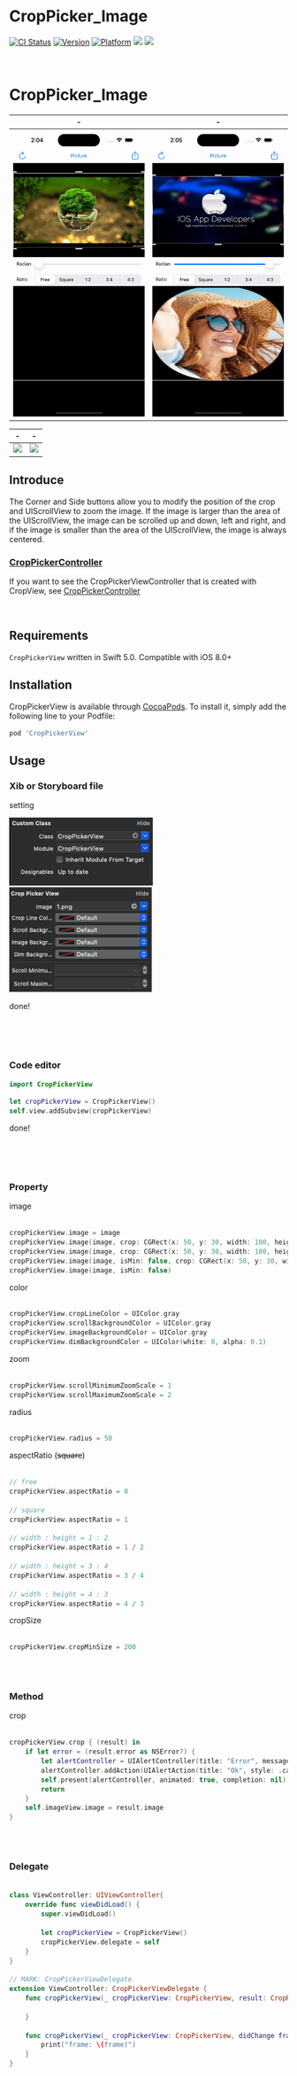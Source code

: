 # CropPicker_Image

[![CI Status](https://img.shields.io/travis/pikachu987/CropPickerView.svg?style=flat)](https://travis-ci.org/pikachu987/CropPickerView)
[![Version](https://img.shields.io/cocoapods/v/CropPickerView.svg?style=flat)](https://cocoapods.org/pods/CropPickerView)
[![Platform](https://img.shields.io/cocoapods/p/CropPickerView.svg?style=flat)](https://cocoapods.org/pods/CropPickerView)
![](https://img.shields.io/badge/Supported-iOS16.1%20%7C%20OSX%2016.1-4BC51D.svg?style=flat)
![](https://img.shields.io/badge/Swift-5.7.1-orange.svg?style=flat)



<br/>

# CropPicker_Image

|-|-|
|---|---|
|<img src='./Image sample/1.gif' width='240px'>|<img src='./Image sample/2.gif' width='240px'>|

|-|-|
|---|---|
|<img src='./Image sample/3.gif' width='240px'>|<img src='./Image sample/4.gif' width='240px'>|

## Introduce

The Corner and Side buttons allow you to modify the position of the crop and UIScrollView to zoom the image. If the image is larger than the area of the UIScrollView, the image can be scrolled up and down, left and right, and if the image is smaller than the area of the UIScrollView, the image is always centered.

### [CropPickerController](https://github.com/Murad9288/Cropicker_Image)

If you want to see the CropPickerViewController that is created with CropView, see [CropPickerController](https://github.com/Murad9288/Cropicker_Image)

<br/>



## Requirements

`CropPickerView` written in Swift 5.0. Compatible with iOS 8.0+

## Installation

CropPickerView is available through [CocoaPods](https://cocoapods.org). To install
it, simply add the following line to your Podfile:

```ruby
pod 'CropPickerView'
```

## Usage


### Xib or Storyboard file

setting

 <img src="./Image sample/st.png" />
 
 
 <img src="./Image sample/st1.png" />

done!

<br><br><br>

### Code editor

```swift
import CropPickerView
```

```swift
let cropPickerView = CropPickerView()
self.view.addSubview(cropPickerView)
```

done!

<br><br><br>



### Property

image

```swift

cropPickerView.image = image
cropPickerView.image(image, crop: CGRect(x: 50, y: 30, width: 100, height: 80), isRealCropRect: false)
cropPickerView.image(image, crop: CGRect(x: 50, y: 30, width: 100, height: 80), isRealCropRect: true)
cropPickerView.image(image, isMin: false, crop: CGRect(x: 50, y: 30, width: 100, height: 80), isRealCropRect: true)
cropPickerView.image(image, isMin: false)

```

color

```swift

cropPickerView.cropLineColor = UIColor.gray
cropPickerView.scrollBackgroundColor = UIColor.gray
cropPickerView.imageBackgroundColor = UIColor.gray
cropPickerView.dimBackgroundColor = UIColor(white: 0, alpha: 0.1)

```

zoom

```swift

cropPickerView.scrollMinimumZoomScale = 1
cropPickerView.scrollMaximumZoomScale = 2

```

radius

```swift

cropPickerView.radius = 50

```

aspectRatio (~~square~~)

```swift

// free
cropPickerView.aspectRatio = 0

// square
cropPickerView.aspectRatio = 1

// width : height = 1 : 2
cropPickerView.aspectRatio = 1 / 2

// width : height = 3 : 4
cropPickerView.aspectRatio = 3 / 4

// width : height = 4 : 3
cropPickerView.aspectRatio = 4 / 3

```

cropSize

```swift

cropPickerView.cropMinSize = 200

```

<br><br>

### Method

crop

```swift

cropPickerView.crop { (result) in
    if let error = (result.error as NSError?) {
        let alertController = UIAlertController(title: "Error", message: error.domain, preferredStyle: .alert)
        alertController.addAction(UIAlertAction(title: "Ok", style: .cancel, handler: nil))
        self.present(alertController, animated: true, completion: nil)
        return
    }
    self.imageView.image = result.image
}

```

<br><br>

### Delegate

```swift

class ViewController: UIViewController{
    override func viewDidLoad() {
        super.viewDidLoad()

        let cropPickerView = CropPickerView()
        cropPickerView.delegate = self
    }
}

// MARK: CropPickerViewDelegate
extension ViewController: CropPickerViewDelegate {
    func cropPickerView(_ cropPickerView: CropPickerView, result: CropResult) {

    }

    func cropPickerView(_ cropPickerView: CropPickerView, didChange frame: CGRect) {
        print("frame: \(frame)")
    }
}

```

